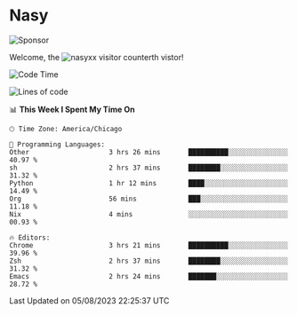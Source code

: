 # Nasy

<!--
<p align="center">
<img height="200" src="https://github-readme-stats.vercel.app/api?username=nasyxx&count_private=true&show_icons=true&theme=dracula&include_all_commits=true"/>
<img height="200" src="https://github-readme-stats.vercel.app/api/top-langs/?username=nasyxx&theme=dracula&hide=html,jupyter+notebook&count_private=true&show_icons=true"/>
</p>

  
----------------
-->

![Sponsor](https://img.shields.io/static/v1.svg?label=Sponsor&message=%E2%9D%A4&logo=GitHub&style=flat&color=pink)
 
Welcome, the ![nasyxx visitor counter](https://count.getloli.com/get/@nasyxx?theme=rule34)th vistor!
 
<!--START_SECTION:waka-->
![Code Time](http://img.shields.io/badge/Code%20Time-3%2C620%20hrs%2053%20mins-blue)

![Lines of code](https://img.shields.io/badge/From%20Hello%20World%20I%27ve%20Written-6.3%20million%20lines%20of%20code-blue)

📊 **This Week I Spent My Time On** 

```text
🕑︎ Time Zone: America/Chicago

💬 Programming Languages: 
Other                    3 hrs 26 mins       ██████████░░░░░░░░░░░░░░░   40.97 % 
sh                       2 hrs 37 mins       ████████░░░░░░░░░░░░░░░░░   31.32 % 
Python                   1 hr 12 mins        ████░░░░░░░░░░░░░░░░░░░░░   14.49 % 
Org                      56 mins             ███░░░░░░░░░░░░░░░░░░░░░░   11.18 % 
Nix                      4 mins              ░░░░░░░░░░░░░░░░░░░░░░░░░   00.93 % 

🔥 Editors: 
Chrome                   3 hrs 21 mins       ██████████░░░░░░░░░░░░░░░   39.96 % 
Zsh                      2 hrs 37 mins       ████████░░░░░░░░░░░░░░░░░   31.32 % 
Emacs                    2 hrs 24 mins       ███████░░░░░░░░░░░░░░░░░░   28.72 % 
```


 Last Updated on 05/08/2023 22:25:37 UTC
<!--END_SECTION:waka-->

<!-- ![visitors](https://visitor-badge.laobi.icu/badge?page_id=nasyxx.nasyxx) -->
